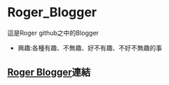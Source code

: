 # Roger_Blogger

這是Roger github之中的Blogger
* 興趣:各種有趣、不無趣、好不有趣、不好不無趣的事

## [Roger Blogger](https://rogerphysical.github.io/roger_blogger/)連結
